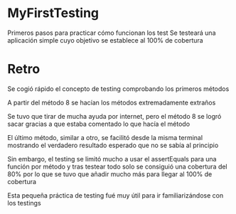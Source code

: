 # MyFirstTesting

Primeros pasos para practicar cómo funcionan los test
Se testeará una aplicación simple cuyo objetivo se establece al 100% de cobertura

# Retro
Se cogió rápido el concepto de testing comprobando los primeros métodos

A partir del método 8 se hacían los métodos extremadamente extraños

Se tuvo que tirar de mucha ayuda por internet, pero el método 8 se logró sacar gracias a que estaba comentado lo que hacía el método

El último método, similar a otro, se facilitó desde la misma terminal mostrando el verdadero resultado esperado que no se sabía al principio


Sin embargo, el testing se limitó mucho a usar el assertEquals para una función por método y tras testear todo solo se consiguió una cobertura del 80% por lo que se tuvo que añadir mucho más para llegar al 100% de cobertura


Esta pequeña práctica de testing fué muy útil para ir familiarizándose con los testings
